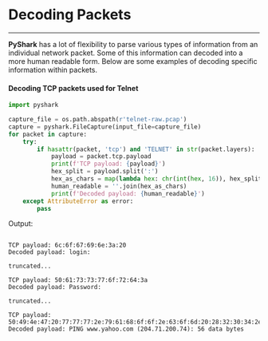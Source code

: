 <h1> <strong>Decoding Packets</strong></h1>

---


<p align="justify"> 

<strong>PyShark</strong> has a lot of flexibility to parse various types of information from an individual network packet. Some of this information can decoded into a more human readable form. Below are some examples of decoding specific information within packets. 

</p>

#### Decoding TCP packets used for Telnet


```python
import pyshark

capture_file = os.path.abspath(r'telnet-raw.pcap')
capture = pyshark.FileCapture(input_file=capture_file)
for packet in capture:
    try:
        if hasattr(packet, 'tcp') and 'TELNET' in str(packet.layers):
            payload = packet.tcp.payload
            print(f'TCP payload: {payload}')
            hex_split = payload.split(':')
            hex_as_chars = map(lambda hex: chr(int(hex, 16)), hex_split)
            human_readable = ''.join(hex_as_chars)
            print(f'Decoded payload: {human_readable}')
    except AttributeError as error:
        pass


```

Output:

```plaintext

TCP payload: 6c:6f:67:69:6e:3a:20
Decoded payload: login: 

truncated...

TCP payload: 50:61:73:73:77:6f:72:64:3a
Decoded payload: Password:

truncated...

TCP payload: 50:49:4e:47:20:77:77:77:2e:79:61:68:6f:6f:2e:63:6f:6d:20:28:32:30:34:2e:37:31:2e:32:30:30:2e:37:34:29:3a:20:35:36:20:64:61:74:61:20:62:79:74:65:73:0d:0a
Decoded payload: PING www.yahoo.com (204.71.200.74): 56 data bytes


```